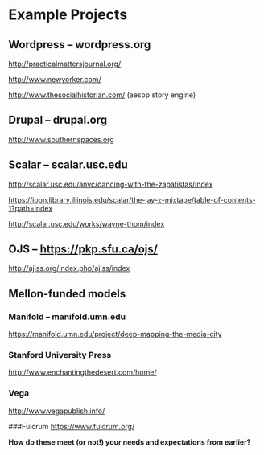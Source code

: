 # Example Projects

## Wordpress – wordpress.org

http://practicalmattersjournal.org/ 

http://www.newyorker.com/ 

http://www.thesocialhistorian.com/ (aesop story engine)

## Drupal – drupal.org

http://www.southernspaces.org

## Scalar – scalar.usc.edu

http://scalar.usc.edu/anvc/dancing-with-the-zapatistas/index

https://iopn.library.illinois.edu/scalar/the-jay-z-mixtape/table-of-contents-1?path=index

http://scalar.usc.edu/works/wayne-thom/index 

## OJS – https://pkp.sfu.ca/ojs/

http://ajiss.org/index.php/ajiss/index


## Mellon-funded models
### Manifold – manifold.umn.edu
https://manifold.umn.edu/project/deep-mapping-the-media-city

### Stanford University Press
http://www.enchantingthedesert.com/home/

### Vega
http://www.vegapublish.info/

###Fulcrum
https://www.fulcrum.org/

**How do these meet (or not!) your needs and expectations from earlier?**
